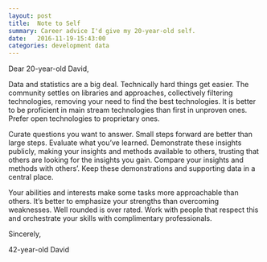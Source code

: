 ```yaml
---
layout: post
title:  Note to Self
summary: Career advice I'd give my 20-year-old self.
date:   2016-11-19-15:43:00
categories: development data
---
```


Dear 20-year-old David,

Data and statistics are a big deal. Technically hard things get easier. The community settles on libraries and approaches, collectively filtering technologies, removing your need to find the best technologies. It is better to be proficient in main stream technologies than first in unproven ones. Prefer open technologies to proprietary ones.

Curate questions you want to answer. Small steps forward are better than large steps. Evaluate what you’ve learned. Demonstrate these insights publicly, making your insights and methods available to others, trusting that others are looking for the insights you gain. Compare your insights and methods with others’. Keep these demonstrations and supporting data in a central place.

Your abilities and interests make some tasks more approachable than others. It’s better to emphasize your strengths than overcoming weaknesses. Well rounded is over rated.  Work with people that respect this and orchestrate your skills with complimentary professionals.

Sincerely,

42-year-old David